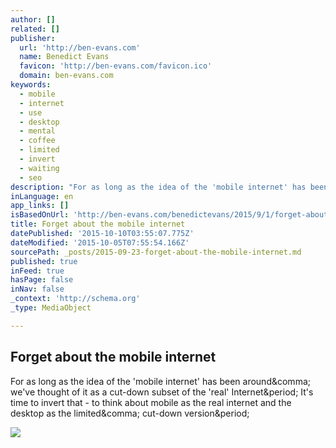 ```yaml
---
author: []
related: []
publisher:
  url: 'http://ben-evans.com'
  name: Benedict Evans
  favicon: 'http://ben-evans.com/favicon.ico'
  domain: ben-evans.com
keywords:
  - mobile
  - internet
  - use
  - desktop
  - mental
  - coffee
  - limited
  - invert
  - waiting
  - seo
description: "For as long as the idea of the 'mobile internet' has been around, we've thought of it as a cut-down subset of the 'real' Internet. It's time to invert that - to think about mobile as the real internet and the desktop as the limited, cut-down version."
inLanguage: en
app_links: []
isBasedOnUrl: 'http://ben-evans.com/benedictevans/2015/9/1/forget-about-mobile-internet'
title: Forget about the mobile internet
datePublished: '2015-10-10T03:55:07.775Z'
dateModified: '2015-10-05T07:55:54.166Z'
sourcePath: _posts/2015-09-23-forget-about-the-mobile-internet.md
published: true
inFeed: true
hasPage: false
inNav: false
_context: 'http://schema.org'
_type: MediaObject

---
```

<article style=""><h1>Forget about the mobile internet</h1><p>For as long as the idea of the 'mobile internet' has been around&amp;comma; we've thought of it as a cut-down subset of the 'real' Internet&amp;period; It's time to invert that - to think about mobile as the real internet and the desktop as the limited&amp;comma; cut-down version&amp;period;</p><img src="https://static1.squarespace.com/static/50363cf324ac8e905e7df861/t/55e63d21e4b0927d8452d2fe/1441152290495/?format=1000w" /></article>